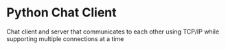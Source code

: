 # Python Chat Client
 Chat client and server that communicates to each other using TCP/IP while supporting multiple connections at a time
